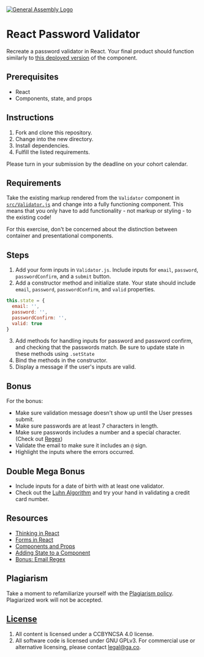 [![General Assembly Logo](https://camo.githubusercontent.com/1a91b05b8f4d44b5bbfb83abac2b0996d8e26c92/687474703a2f2f692e696d6775722e636f6d2f6b6538555354712e706e67)](https://generalassemb.ly/education/web-development-immersive)

# React Password Validator

Recreate a password validator in React. Your final product should function
similarly to [this deployed version](http://excellent-tail.surge.sh) of the
component.

## Prerequisites

* React
* Components, state, and props

## Instructions

1. Fork and clone this repository.
1. Change into the new directory.
1. Install dependencies.
1. Fulfill the listed requirements.

Please turn in your submission by the deadline on your cohort calendar.

## Requirements

Take the existing markup rendered from the `Validator` component in
[`src/Validator.js`](src/Validator.js) and change into a fully functioning
component. This means that you only have to add functionality - not markup or
styling - to the existing code!

For this exercise, don't be concerned about the distinction between container
and presentational components.

## Steps

1. Add your form inputs in `Validator.js`. Include inputs for `email`,
   `password`, `passwordConfirm`, and a `submit` button.
2. Add a constructor method and initialize state. Your state should include
   `email`, `password`, `passwordConfirm`, and `valid` properties.

```jsx
this.state = {
  email: '',
  password: '',
  passwordConfirm: '',
  valid: true
}
```

3. Add methods for handling inputs for password and password confirm, and
   checking that the passwords match. Be sure to update state in these methods
   using `.setState`
4. Bind the methods in the constructor.
5. Display a message if the user's inputs are valid.

## Bonus

For the bonus:

* Make sure validation message doesn't show up until the User presses submit.
* Make sure passwords are at least 7 characters in length.
* Make sure passwords includes a number and a special character. (Check out [Regex](http://emailregex.com/))
* Validate the email to make sure it includes an `@` sign.
* Highlight the inputs where the errors occurred.

## Double Mega Bonus

* Include inputs for a date of birth with at least one validator.
* Check out the [Luhn Algorithm](https://en.wikipedia.org/wiki/Luhn_algorithm) and try your hand in validating a credit card number.

## Resources

- [Thinking in React](https://facebook.github.io/react/docs/thinking-in-react.html)
- [Forms in React](https://facebook.github.io/react/docs/forms.html#controlled-components)
- [Components and Props](https://facebook.github.io/react/docs/components-and-props.html)
- [Adding State to a Component](https://facebook.github.io/react/docs/state-and-lifecycle.html#adding-local-state-to-a-class)
- [Bonus: Email Regex](http://emailregex.com/)

## Plagiarism

Take a moment to refamiliarize yourself with the [Plagiarism policy](https://git.generalassemb.ly/DC-WDI/Administrative/blob/master/plagiarism.md). Plagiarized work will not be accepted.

## [License](LICENSE)

1.  All content is licensed under a CC­BY­NC­SA 4.0 license.
1.  All software code is licensed under GNU GPLv3. For commercial use or
    alternative licensing, please contact legal@ga.co.
